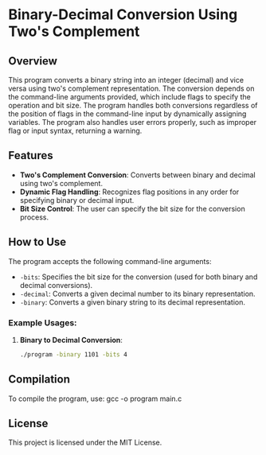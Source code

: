 # Binary-Decimal Conversion Using Two's Complement

## Overview

This program converts a binary string into an integer (decimal) and vice versa using two's complement representation. The conversion depends on the command-line arguments provided, which include flags to specify the operation and bit size. The program handles both conversions regardless of the position of flags in the command-line input by dynamically assigning variables. The program also handles user errors properly, such as improper flag or input syntax, returning a warning.

## Features

- **Two's Complement Conversion**: Converts between binary and decimal using two's complement.
- **Dynamic Flag Handling**: Recognizes flag positions in any order for specifying binary or decimal input.
- **Bit Size Control**: The user can specify the bit size for the conversion process.
  
## How to Use

The program accepts the following command-line arguments:

- `-bits`: Specifies the bit size for the conversion (used for both binary and decimal conversions).
- `-decimal`: Converts a given decimal number to its binary representation.
- `-binary`: Converts a given binary string to its decimal representation.

### Example Usages:

1. **Binary to Decimal Conversion**:
   ```bash
   ./program -binary 1101 -bits 4

## Compilation

To compile the program, use:
gcc -o program main.c

## License

This project is licensed under the MIT License.
